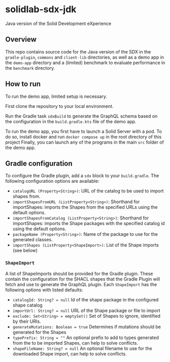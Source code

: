 # solidlab-sdx-jdk
Java version of the Solid Development eXperience

## Overview
This repo contains source code for the Java version of the SDX in the ```gradle-plugin```, ```commons``` and ```client-lib``` directories, as well as a demo app in the ```demo-app``` directory and a (limited) benchmark to evaluate performance in the ```benchmark``` directory.

## How to run
To run the demo app, limited setup is necessary. 

First clone the repository to your local environment. 

Run the Gradle task ```sdxBuild``` to generate the GraphQL schema based on the configuration in the ```build.gradle.kts``` file of the demo app.

To run the demo app, you first have to launch a Solid Server with a pod. To do so, install docker and run ```docker compose up```  in the root directory of this project
Finally, you can launch any of the programs in the main ```src``` folder of the demo app.

## Gradle configuration
To configure the Gradle plugin, add a ```sdx``` block to your ```build.gradle```. The following configuration options are available:

* ```catalogURL (Property<String>)```: URL of the catalog to be used to import shapes from.
* ```importShapesFromURL (ListProperty<String>)```: Shorthand for importShapes: imports the Shapes from the specified URLs using the default options.
* ```importShapesFromCatalog (ListProperty<String>)```: Shorthand for importShapes: imports the Shape packages with the specified catalog id using the default options.
* ```packageName (Property<String>)```: Name of the package to use for the generated classes.
* ```importShapes (ListProperty<ShapeImport>)```: List of the Shape imports (see below)

### ```ShapeImport```
A list of ShapeImports should be provided for the Gradle plugin. These contain the configuration for the SHACL shapes that the Gradle Plugin will fetch and use to generate the GraphQL plugin. Each ```ShapeImport``` has the following options with listed defaults:


* ```catalogId: String? = null```
Id of the shape package in the configured shape catalog
* ```importUrl: String? = null```
URL of the Shape package or file to import
* ```exclude: Set<String> = emptySet()```
Set of Shapes to ignore, identified by their URIs.
* ```generateMutations: Boolean = true```
Determines if mutations should be generated for the Shapes
* ```typePrefix: String = ""```
An optional prefix to add to types generated from the to be imported Shapes, can help to solve conflicts.
* ```shapeFileName: String? = null```
An optional filename to use for the downloaded Shape import, can help to solve conflicts.
